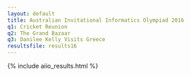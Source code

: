 ```yaml
---
layout: default
title: Australian Invitational Informatics Olympiad 2016
q1: Cricket Reunion
q2: The Grand Bazaar
q3: Danilee Kelly Visits Greece
resultsfile: results16
---
```


{% include aiio_results.html %}
